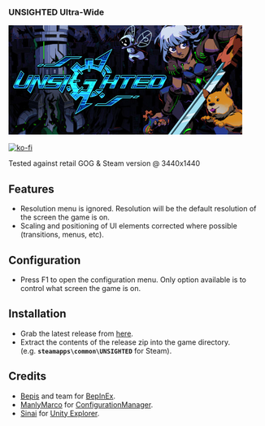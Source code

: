### UNSIGHTED Ultra-Wide

![Game Logo](header.jpg)<br>

[![ko-fi](https://ko-fi.com/img/githubbutton_sm.svg)](https://ko-fi.com/F2F2DI3WA)<br>

Tested against retail GOG & Steam version @ 3440x1440

## Features
- Resolution menu is ignored. Resolution will be the default resolution of the screen the game is on.
- Scaling and positioning of UI elements corrected where possible (transitions, menus, etc).

## Configuration
- Press F1 to open the configuration menu. Only option available is to control what screen the game is on.

## Installation
- Grab the latest release from [here](https://github.com/p1xel8ted/UltrawideFixes/releases/tag/UNSIGHTED).
- Extract the contents of the release zip into the game directory.<br />(e.g. **`steamapps\common\UNSIGHTED`** for Steam).

## Credits
- [Bepis](https://github.com/bbepis) and team for [BepInEx](https://github.com/BepInEx/BepInEx).
- [ManlyMarco](https://github.com/ManlyMarco) for [ConfigurationManager](https://github.com/BepInEx/BepInEx.ConfigurationManager).
- [Sinai]() for [Unity Explorer](https://github.com/sinai-dev/UnityExplorer).